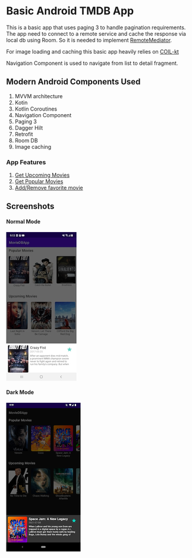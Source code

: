 Basic Android TMDB App
===========================================
This is a basic app that uses paging 3 to handle pagination requirements.
The app need to connect to a remote service and cache the response via local db using Room.
So it is needed to implement [RemoteMediator](https://developer.android.com/reference/kotlin/androidx/paging/RemoteMediator).

For image loading and caching this basic app heavily relies on [COIL-kt](https://github.com/coil-kt/coil)

Navigation Component is used to navigate from list to detail fragment.

<h2>Modern Android Components Used</h2>

1. MVVM architecture
1. Kotin
1. Kotlin Coroutines
1. Navigation Component
1. Paging 3
1. Dagger Hilt
1. Retrofit
1. Room DB
1. Image caching

<h3>App Features</h3>

1. [Get Upcoming Movies](https://github.com/objectiveCarlo/android_tmdb_app/tree/main/app/src/main/java/com/cxd/moviedbapp/features/upcoming)
1. [Get Popular Movies](https://github.com/objectiveCarlo/android_tmdb_app/tree/main/app/src/main/java/com/cxd/moviedbapp/features/popular)
1. [Add/Remove favorite movie](https://github.com/objectiveCarlo/android_tmdb_app/tree/main/app/src/main/java/com/cxd/moviedbapp/features/favorites)

<h2>Screenshots</h2>

<h4>Normal Mode<h4>
   
![normal mode](https://github.com/objectiveCarlo/android_tmdb_app/blob/main/gitassets/lightMode.jpg?raw=true) 

<h4>Dark Mode<h4>
   
![dark mode](https://github.com/objectiveCarlo/android_tmdb_app/blob/main/gitassets/darkMode.png?raw=true)
 
